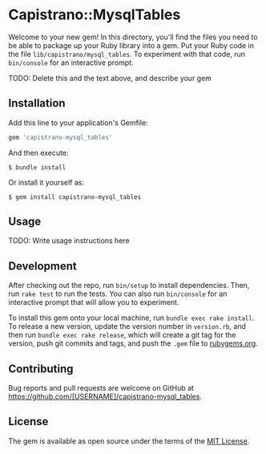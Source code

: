 # Capistrano::MysqlTables

Welcome to your new gem! In this directory, you'll find the files you need to be able to package up your Ruby library into a gem. Put your Ruby code in the file `lib/capistrano/mysql_tables`. To experiment with that code, run `bin/console` for an interactive prompt.

TODO: Delete this and the text above, and describe your gem

## Installation

Add this line to your application's Gemfile:

```ruby
gem 'capistrano-mysql_tables'
```

And then execute:

    $ bundle install

Or install it yourself as:

    $ gem install capistrano-mysql_tables

## Usage

TODO: Write usage instructions here

## Development

After checking out the repo, run `bin/setup` to install dependencies. Then, run `rake test` to run the tests. You can also run `bin/console` for an interactive prompt that will allow you to experiment.

To install this gem onto your local machine, run `bundle exec rake install`. To release a new version, update the version number in `version.rb`, and then run `bundle exec rake release`, which will create a git tag for the version, push git commits and tags, and push the `.gem` file to [rubygems.org](https://rubygems.org).

## Contributing

Bug reports and pull requests are welcome on GitHub at https://github.com/[USERNAME]/capistrano-mysql_tables.


## License

The gem is available as open source under the terms of the [MIT License](https://opensource.org/licenses/MIT).
